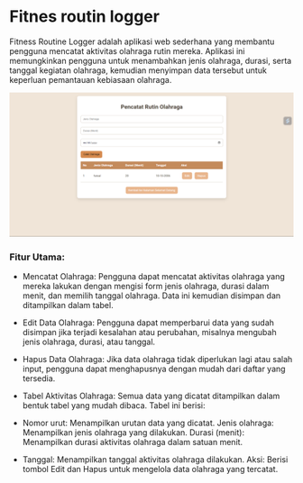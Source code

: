 # Fitnes routin logger 
Fitness Routine Logger adalah aplikasi web sederhana yang membantu pengguna mencatat aktivitas olahraga rutin mereka. Aplikasi ini memungkinkan pengguna untuk menambahkan jenis olahraga, durasi, serta tanggal kegiatan olahraga, kemudian menyimpan data tersebut untuk keperluan pemantauan kebiasaan olahraga.

![pencatatan-olahraga](web-7.png)

### Fitur Utama:
- Mencatat Olahraga: Pengguna dapat mencatat aktivitas olahraga yang mereka lakukan dengan mengisi form jenis olahraga, durasi dalam menit, dan memilih tanggal olahraga. Data ini kemudian disimpan dan ditampilkan dalam tabel.

- Edit Data Olahraga: Pengguna dapat memperbarui data yang sudah disimpan jika terjadi kesalahan atau perubahan, misalnya mengubah jenis olahraga, durasi, atau tanggal.

- Hapus Data Olahraga: Jika data olahraga tidak diperlukan lagi atau salah input, pengguna dapat menghapusnya dengan mudah dari daftar yang tersedia.

- Tabel Aktivitas Olahraga: Semua data yang dicatat ditampilkan dalam bentuk tabel yang mudah dibaca. Tabel ini berisi:

- Nomor urut: Menampilkan urutan data yang dicatat.
Jenis olahraga: Menampilkan jenis olahraga yang dilakukan.
Durasi (menit): Menampilkan durasi aktivitas olahraga dalam satuan menit.
- Tanggal: Menampilkan tanggal aktivitas olahraga dilakukan.
Aksi: Berisi tombol Edit dan Hapus untuk mengelola data olahraga yang tercatat.
